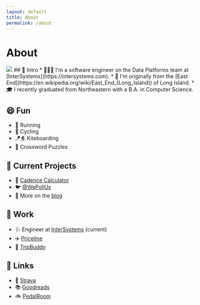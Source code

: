 ```yaml
---
layout: default
title: About
permalink: /about
---
```

# About

<div id="about" markdown="1">
<img class="img-wide" src="https://i.imgur.com/sTXCdDv.jpg">
## 👋 Intro
* 👨🏻‍💻 I'm a software engineer on the Data Platforms team at [InterSystems](https://intersystems.com).
* 🏡 I'm originally from the [East End](https://en.wikipedia.org/wiki/East_End_(Long_Island)) of Long Island.
* 🎓 I recently graduated from Northeastern with a B.A. in Computer Science.

## 😄 Fun
* 🏃 Running
* 🚴 Cycling
* 🪁🏄 Kiteboarding
* 🧩 Crossword Puzzles

## 🚧 Current Projects
* 🚴 [Cadence Calculator](https://cadecalc.app)
* 🐦 [@WePollUs](https://twitter.com/wepollus)
* 📓 More on the [blog](/blog)

## 👔 Work
* 🩺 Engineer at [InterSystems](https://www.intersystems.com/) (current)
* ✈️ [Priceline](https://www.priceline.com)
* 🚗 [TripBuddy](https://www.thetripbuddyapp.com)

## 🔗 Links
* 🏃 [Strava](https://www.strava.com/athletes/2700105)
* 📚 [Goodreads](https://www.goodreads.com/walkersutton)
* 🚲 [PedalRoom](https://www.pedalroom.com/members/walkersutton)
</div>
